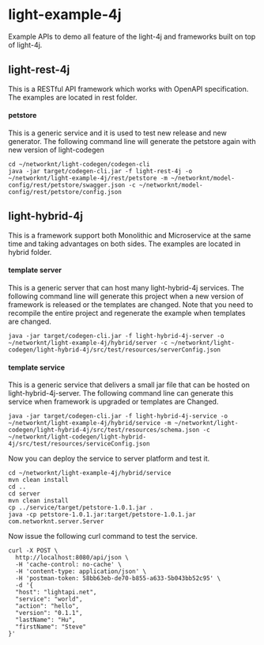 # light-example-4j
Example APIs to demo all feature of the light-4j and frameworks built on top of light-4j.

## light-rest-4j

This is a RESTful API framework which works with OpenAPI specification. The examples are located
in rest folder.

#### petstore

This is a generic service and it is used to test new release and new generator. The following
command line will generate the petstore again with new version of light-codegen

```
cd ~/networknt/light-codegen/codegen-cli
java -jar target/codegen-cli.jar -f light-rest-4j -o ~/networknt/light-example-4j/rest/petstore -m ~/networknt/model-config/rest/petstore/swagger.json -c ~/networknt/model-config/rest/petstore/config.json
```

## light-hybrid-4j

This is a framework support both Monolithic and Microservice at the same time and taking
advantages on both sides. The examples are located in hybrid folder.

#### template server

This is a generic server that can host many light-hybrid-4j services. The following command line
will generate this project when a new version of framework is released or the templates are changed.
Note that you need to recompile the entire project and regenerate the example when templates are changed.

```
java -jar target/codegen-cli.jar -f light-hybrid-4j-server -o ~/networknt/light-example-4j/hybrid/server -c ~/networknt/light-codegen/light-hybrid-4j/src/test/resources/serverConfig.json
```

#### template service

This is a generic service that delivers a small jar file that can be hosted on light-hybrid-4j-server.
The following command line can generate this service when framework is upgraded or templates are 
Changed. 

```
java -jar target/codegen-cli.jar -f light-hybrid-4j-service -o ~/networknt/light-example-4j/hybrid/service -m ~/networknt/light-codegen/light-hybrid-4j/src/test/resources/schema.json -c ~/networknt/light-codegen/light-hybrid-4j/src/test/resources/serviceConfig.json
```

Now you can deploy the service to server platform and test it.

```
cd ~/networknt/light-example-4j/hybrid/service
mvn clean install
cd ..
cd server
mvn clean install
cp ../service/target/petstore-1.0.1.jar .
java -cp petstore-1.0.1.jar:target/petstore-1.0.1.jar com.networknt.server.Server
```

Now issue the following curl command to test the service.

```
curl -X POST \
  http://localhost:8080/api/json \
  -H 'cache-control: no-cache' \
  -H 'content-type: application/json' \
  -H 'postman-token: 58bb63eb-de70-b855-a633-5b043bb52c95' \
  -d '{
  "host": "lightapi.net",
  "service": "world",
  "action": "hello",
  "version": "0.1.1",
  "lastName": "Hu",
  "firstName": "Steve"
}'
```


